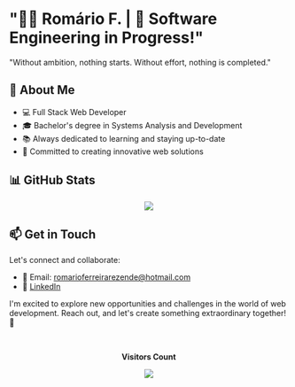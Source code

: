 # "👨‍💻 Romário F. | 🚀 Software Engineering in Progress!"

"Without ambition, nothing starts. Without effort, nothing is completed."

## 📌 About Me

- 💻 Full Stack Web Developer
- 🎓 Bachelor's degree in Systems Analysis and Development
- 📚 Always dedicated to learning and staying up-to-date
- 🌱 Committed to creating innovative web solutions



## 📊 GitHub Stats



<p align="center">
  <!-- <a href="#"><img src="https://github-readme-stats.vercel.app/api?username=Romariorfr&hide_border=true&show_icons=true&include_all_commits=true&count_private=true&theme=tokyonight&line_height=27"></a>
  <a href="#"><img src="https://github-readme-stats.vercel.app/api/top-langs/?username=Romariorfr&hide=PHP,html,c&theme=tokyonight&hide_border=true&line_height=27"></a>
  <br><br> -->
  <a href="#"><img src="https://github-readme-streak-stats.herokuapp.com?user=Romariorfr&theme=tokyonight&hide_border=true&include_all_commits=true&line_height=27"></a>
</p>

## 📫 Get in Touch

Let's connect and collaborate:

- 📧 Email: romarioferreirarezende@hotmail.com
- 👔 [LinkedIn](https://www.linkedin.com/in/romarioferreiradeveloper/)

I'm excited to explore new opportunities and challenges in the world of web development. Reach out, and let's create something extraordinary together! 🚀

<div align="center">
<br><p align="centre"><b>Visitors Count</b></p>  
<p align="center"><img align="center" src="https://profile-counter.glitch.me/{Romariorfr}/count.svg" /></p> 
</div>
